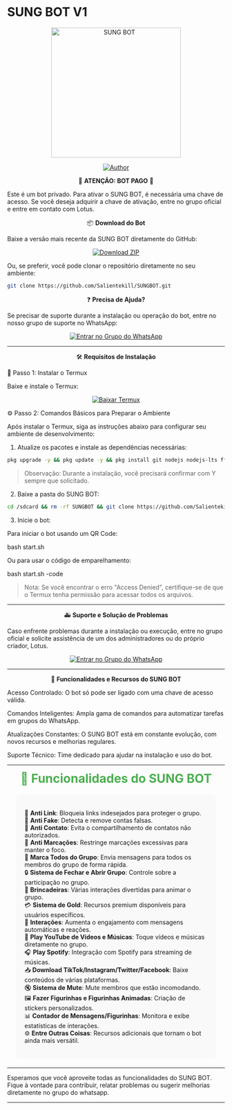 # SUNG BOT V1

<div align="center">
<img src="https://i.ibb.co/Fq0ThVbF/IMG-20250505-WA1002.jpg" alt="SUNG BOT" width="300" />
</div><p align="center">
  <a href="https://github.com/Salientekill/SUNGBOT.git"><img title="Author" src="https://img.shields.io/badge/Author-LotusDev-red.svg?style=for-the-badge&logo=github" /></a>
  
  
<div align="center">
  🚨 <b>ATENÇÃO: BOT PAGO</b> 🚨
</div>

Este é um bot privado. Para ativar o SUNG BOT, é necessária uma chave de acesso. Se você deseja adquirir a chave de ativação, entre no grupo oficial e entre em contato com Lotus.


<div align="center">
📦 <b>Download do Bot</b>
</div>

Baixe a versão mais recente da SUNG BOT diretamente do GitHub:

<div align="center">
  <a href="https://github.com/Salientekill/SUNGBOT/archive/refs/heads/main.zip">
    <img src="https://img.shields.io/badge/Download-ZIP-brightgreen" alt="Download ZIP"/>
  </a>
</div>



Ou, se preferir, você pode clonar o repositório diretamente no seu ambiente:

```bash
git clone https://github.com/Salientekill/SUNGBOT.git
```

<div align="center">
❓ <b>Precisa de Ajuda?</b>
</div>

Se precisar de suporte durante a instalação ou operação do bot, entre no nosso grupo de suporte no WhatsApp:

<div align="center">
<a href="https://chat.whatsapp.com/GTXYQ9ipObnKfHU1jMPLII">
<img src="https://img.shields.io/badge/Entrar%20no%20Grupo%20do%20WhatsApp-25D366?style=for-the-badge&logo=whatsapp" alt="Entrar no Grupo do WhatsApp "/>
</a>
</div>



---

<div align="center">
🛠️ <b>Requisitos de Instalação</b>
</div>


🔧 Passo 1: Instalar o Termux

Baixe e instale o Termux:

<div align="center">
  <a href="https://play.google.com/store/apps/details?id=com.termux">
    <img src="https://img.shields.io/badge/Download%20Termux-3DDC84?style=for-the-badge&logo=googleplay" alt="Baixar Termux"/>
  </a>
</div>



⚙️ Passo 2: Comandos Básicos para Preparar o Ambiente

Após instalar o Termux, siga as instruções abaixo para configurar seu ambiente de desenvolvimento:

1. Atualize os pacotes e instale as dependências necessárias:

```bash
pkg upgrade -y && pkg update -y && pkg install git nodejs nodejs-lts ffmpeg tesseract python -y
```

> Observação: Durante a instalação, você precisará confirmar com Y sempre que solicitado.




2. Baixe a pasta do SUNG BOT:

```bash
cd /sdcard && rm -rf SUNGBOT && git clone https://github.com/Salientekill/SUNGBOT.git && cd SUNGBOT
```


3. Inicie o bot:

Para iniciar o bot usando um QR Code:

bash start.sh

Ou para usar o código de emparelhamento:

bash start.sh -code




> Nota: Se você encontrar o erro "Access Denied", certifique-se de que o Termux tenha permissão para acessar todos os arquivos.




---


<div align="center">
🚑 <b>Suporte e Solução de Problemas</b>
</div>

Caso enfrente problemas durante a instalação ou execução, entre no grupo oficial e solicite assistência de um dos administradores ou do próprio criador, Lotus.

<div align="center">
<a href="https://chat.whatsapp.com/GTXYQ9ipObnKfHU1jMPLII">
<img src="https://img.shields.io/badge/Entrar%20no%20Grupo%20do%20WhatsApp-25D366?style=for-the-badge&logo=whatsapp" alt="Entrar no Grupo do WhatsApp "/>
</a>
</div>

---


<div align="center">
🤖 <b>Funcionalidades e Recursos do SUNG BOT</b>
</div>

Acesso Controlado: O bot só pode ser ligado com uma chave de acesso válida.

Comandos Inteligentes: Ampla gama de comandos para automatizar tarefas em grupos do WhatsApp.

Atualizações Constantes: O SUNG BOT está em constante evolução, com novos recursos e melhorias regulares.

Suporte Técnico: Time dedicado para ajudar na instalação e uso do bot.

---


<div align="center">
  <span style="color: #4CAF50; font-size: 28px; font-weight: bold;">🌟 <b>Funcionalidades do SUNG BOT</b></span>
</div>





<div style="background-color: #f9f9f9; border-radius: 10px; padding: 20px; margin: 20px;">
  <ul style="list-style-type: none; padding: 0;">
    <li>🔗 <b>Anti Link</b>: Bloqueia links indesejados para proteger o grupo.</li>
    <li>🚫 <b>Anti Fake</b>: Detecta e remove contas falsas.</li>
    <li>👤 <b>Anti Contato</b>: Evita o compartilhamento de contatos não autorizados.</li>
    <li>📛 <b>Anti Marcações</b>: Restringe marcações excessivas para manter o foco.</li>
    <li>📌 <b>Marca Todos do Grupo</b>: Envia mensagens para todos os membros do grupo de forma rápida.</li>
    <li>🔒 <b>Sistema de Fechar e Abrir Grupo</b>: Controle sobre a participação no grupo.</li>
    <li>🎉 <b>Brincadeiras</b>: Várias interações divertidas para animar o grupo.</li>
    <li>💳 <b>Sistema de Gold</b>: Recursos premium disponíveis para usuários específicos.</li>
    <li>🔄 <b>Interações</b>: Aumenta o engajamento com mensagens automáticas e reações.</li>
    <li>🎵 <b>Play YouTube de Vídeos e Músicas</b>: Toque vídeos e músicas diretamente no grupo.</li>
    <li>🎧 <b>Play Spotify</b>: Integração com Spotify para streaming de músicas.</li>
    <li>📥 <b>Download TikTok/Instagram/Twitter/Facebook</b>: Baixe conteúdos de várias plataformas.</li>
    <li>🔇 <b>Sistema de Mute</b>: Mute membros que estão incomodando.</li>
    <li>🖼️ <b>Fazer Figurinhas e Figurinhas Animadas</b>: Criação de stickers personalizados.</li>
    <li>📊 <b>Contador de Mensagens/Figurinhas</b>: Monitora e exibe estatísticas de interações.</li>
    <li>⚙️ <b>Entre Outras Coisas</b>: Recursos adicionais que tornam o bot ainda mais versátil.</li>
  </ul>
</div>


---

Esperamos que você aproveite todas as funcionalidades do SUNG BOT. Fique à vontade para contribuir, relatar problemas ou sugerir melhorias diretamente no grupo do whatsapp.


---
